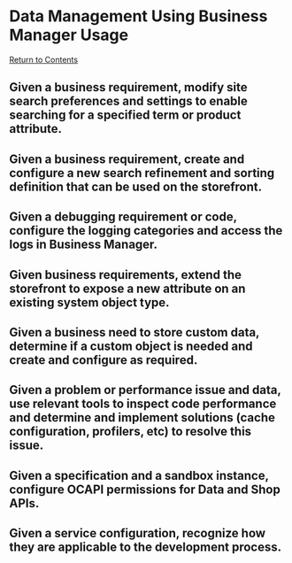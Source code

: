 # Data Management Using Business Manager Usage
[Return to Contents](README.md)

## Given a business requirement, modify site search preferences and settings to enable searching for a specified term or product attribute.
## Given a business requirement, create and configure a new search refinement and sorting definition that can be used on the storefront.
## Given a debugging requirement or code, configure the logging categories and access the logs in Business Manager.
## Given business requirements, extend the storefront to expose a new attribute on an existing system object type.
## Given a business need to store custom data, determine if a custom object is needed and create and configure as required.
## Given a problem or performance issue and data, use relevant tools to inspect code performance and determine and implement solutions (cache configuration, profilers, etc) to resolve this issue.
## Given a specification and a sandbox instance, configure OCAPI permissions for Data and Shop APIs.
## Given a service configuration, recognize how they are applicable to the development process.